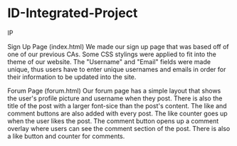 # ID-Integrated-Project
IP

Sign Up Page (index.html)
We made our sign up page that was based off of one of our previous CAs.
Some CSS stylings were applied to fit into the theme of our website.
The "Username" and "Email" fields were made unique, thus users have to enter unique
usernames and emails in order for their information to be updated into the site.

Forum Page (forum.html)
Our forum page has a simple layout that shows the user's profile picture and username when they post.
There is also the title of the post with a larger font-sice than the post's content.
The like and comment buttons are also added with every post.
The like counter goes up when the user likes the post.
The comment button opens up a comment overlay where users can see the comment section of the post.
There is also a like button and counter for comments.